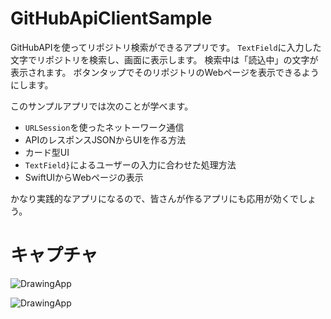 # GitHubApiClientSample

GitHubAPIを使ってリポジトリ検索ができるアプリです。
`TextField`に入力した文字でリポジトリを検索し、画面に表示します。
検索中は「読込中」の文字が表示されます。
ボタンタップでそのリポジトリのWebページを表示できるようにします。

このサンプルアプリでは次のことが学べます。

* `URLSession`を使ったネットーワーク通信
* APIのレスポンスJSONからUIを作る方法
* カード型UI
* `TextField}`によるユーザーの入力に合わせた処理方法
* SwiftUIからWebページの表示

かなり実践的なアプリになるので、皆さんが作るアプリにも応用が効くでしょう。

# キャプチャ

 ![DrawingApp](https://github.com/SatoTakeshiX/SwiftUICatalog/blob/master/GitHubApiClientSample/images/image1.png)

 ![DrawingApp](https://github.com/SatoTakeshiX/SwiftUICatalog/blob/master/GitHubApiClientSample/images/image2.png)

